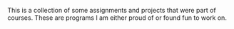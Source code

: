 This is a collection of some assignments and projects that were part of courses. These are programs I am either proud of or found fun to work on.
